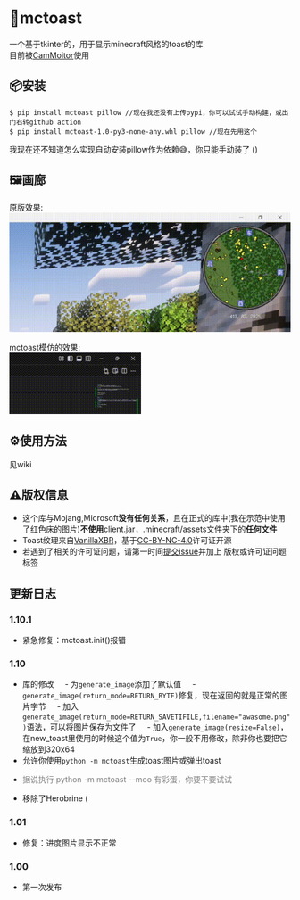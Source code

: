 # 🍞mctoast
一个基于tkinter的，用于显示minecraft风格的toast的库  
目前被[CamMoitor](https://github.com/SystemFileB/CamMonitor_Server)使用

## 📦安装
```shell
$ pip install mctoast pillow //现在我还没有上传pypi，你可以试试手动构建，或出门右转github action
$ pip install mctoast-1.0-py3-none-any.whl pillow //现在先用这个
```
我现在还不知道怎么实现自动安装pillow作为依赖😅，你只能手动装了 ()

## 🖼️画廊
原版效果:  
![原版](./img/game.gif)

mctoast模仿的效果:  
![mctoast](./img/lib.gif)

## ⚙️使用方法
见wiki

## ⚠️版权信息
- 这个库与Mojang,Microsoft**没有任何关系**，且在正式的库中(我在示范中使用了红色床的图片)**不使用**client.jar，.minecraft/assets文件夹下的**任何文件**    
- Toast纹理来自[VanillaXBR](https://modrinth.com/resourcepack/vanillaxbr)，基于[CC-BY-NC-4.0](https://creativecommons.org/licenses/by-nc/4.0/legalcode)许可证开源
- 若遇到了相关的许可证问题，请第一时间[提交issue](https://github.com/SystemFileB/mctoast/issues)并加上 版权或许可证问题 标签

## 更新日志
### 1.10.1
- 紧急修复：mctoast.init()报错

### 1.10
- 库的修改
&nbsp;&nbsp;&nbsp;&nbsp;- 为`generate_image`添加了默认值
&nbsp;&nbsp;&nbsp;&nbsp;- `generate_image(return_mode=RETURN_BYTE)`修复，现在返回的就是正常的图片字节
&nbsp;&nbsp;&nbsp;&nbsp;- 加入`generate_image(return_mode=RETURN_SAVETIFILE,filename="awasome.png")`语法，可以将图片保存为文件了
&nbsp;&nbsp;&nbsp;&nbsp;- 加入`generate_image(resize=False)`，在new_toast里使用的时候这个值为`True`，你一般不用修改，除非你也要把它缩放到320x64
- 允许你使用`python -m mctoast`生成toast图片或弹出toast
- <p style="color:gray">据说执行 python -m mctoast --moo 有彩蛋，你要不要试试</p>
- 移除了Herobrine (

### 1.01
- 修复：进度图片显示不正常

### 1.00
- 第一次发布